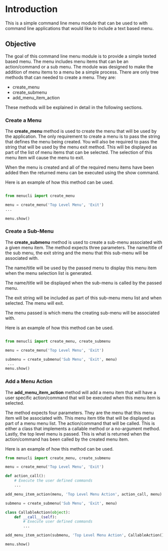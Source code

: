 # Introduction

This is a simple command line menu module that can be used to with
command line applications that would like to include a text based
menu.

## Objective

The goal of this command line menu module is to provide a simple
texted based menu.  The menu includes menu items that can be an
action/command or a sub menu.  The module was designed to make
the addition of menu items to a menu be a simple process.  There
are only tree methods that can needed to create a menu.  They are:

* create_menu
* create_submenu
* add_menu_item_action

These methods will be explained in detail in the following sections.

### Create a Menu

The __create_menu__ method is used to create the menu that will be used
by the application.  The only requirement to create a menu is to 
pass the string that defines the menu being created.  You will also 
be required to pass the string that will be used by the menu exit method.
This will be displayed as part of the list of menu items that can be
selected.  The selection of this menu item will cause the menu to exit.

When the menu is created and all of the required menu items have been
added then the returned menu can be executed using the show command.

Here is an example of how this method can be used.

```python

from menucli import create_menu

menu = create_menu('Top Level Menu', 'Exit')
...

menu.show()

```

### Create a Sub-Menu

The __create_submenu__ method is used to create a sub-menu associated
with a given menu item.  The method expects three parameters.  The 
name/title of the sub menu, the exit string and the menu that this
sub-menu will be associated with.

The name/title will be used by the passed menu to display this menu
item when the menu selection list is generated.

The name/title will be displayed when the sub-menu is called by the
passed menu.

The exit string will be included as part of this sub-menu menu list
and when selected.  The menu will exit.

The menu passed is which menu the creating sub-menu will be associated
with.
 
Here is an example of how this method can be used.

```python

from menucli import create_menu, create_submenu

menu = create_menu('Top Level Menu', 'Exit')

submenu = create_submenu('Sub Menu', 'Exit', menu)
 ...
menu.show()

```

### Add a Menu Action

The __add_menu_item_action__ method will add a menu item that will
have a user specific action/command that will be executed when this
menu item is selected.

The method expects four parameters.  They are the menu that this 
menu item will be associated with.  This menu item title that will
be displayed as part of a menu menu list.  The action/command that
will be called.  This is either a class that implements a callable
method or a no-argument method.  Lastly, the top level menu is 
passed.  This is what is returned when the action/command has been
called by the created menu item.

Here is an example of how this method can be used.

```python
from menucli import create_menu, create_submenu

menu = create_menu('Top Level Menu', 'Exit')

def action_call():
    # Execute the user defined commands
    ...

add_menu_item_action(menu, 'Top Level Menu Action', action_call, menu)

submenu = create_submenu('Sub Menu', 'Exit', menu)

class CallableAction(object):
    def __call__(self):
        # Execute user defined commands
        ...

add_menu_item_action(submenu, 'Top Level Menu Action', CallableAction(), menu)

menu.show()

```
